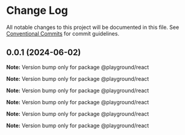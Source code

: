 # Change Log

All notable changes to this project will be documented in this file.
See [Conventional Commits](https://conventionalcommits.org) for commit guidelines.

## 0.0.1 (2024-06-02)

**Note:** Version bump only for package @playground/react

**Note:** Version bump only for package @playground/react

**Note:** Version bump only for package @playground/react

**Note:** Version bump only for package @playground/react

**Note:** Version bump only for package @playground/react

**Note:** Version bump only for package @playground/react
